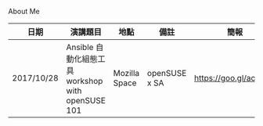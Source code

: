 About Me


| 日期       | 演講題目                                          | 地點          | 備註          | 簡報                  |
| -----------| ------------------------------------------------- | ------------- | ------------- | --------------------- |
| 2017/10/28 | Ansible 自動化組態工具 workshop with openSUSE 101 | Mozilla Space | openSUSE x SA | https://goo.gl/acuUo1 | 
